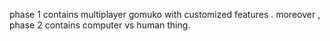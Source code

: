 phase 1 contains multiplayer gomuko with customized features . moreover ,  phase 2 contains computer vs human thing.
